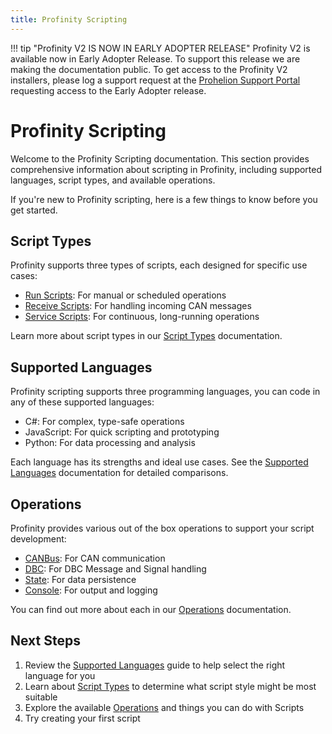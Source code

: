 ```yaml
---
title: Profinity Scripting
---
```


!!! tip "Profinity V2 IS NOW IN EARLY ADOPTER RELEASE"
    Profinity V2 is available now in Early Adopter Release.  To support this release we are making the documentation public.  To get access to the Profinity V2 installers, please log a support request at the [Prohelion Support Portal](https://prohelion.atlassian.net/servicedesk/customer/portals) requesting access to the Early Adopter release.

# Profinity Scripting

Welcome to the Profinity Scripting documentation. This section provides comprehensive information about scripting in Profinity, including supported languages, script types, and available operations.

If you're new to Profinity scripting, here is a few things to know before you get started.

## Script Types

Profinity supports three types of scripts, each designed for specific use cases:

- [Run Scripts](./Script_Types/index.md#run-scripts): For manual or scheduled operations
- [Receive Scripts](./Script_Types/index.md#receive-scripts): For handling incoming CAN messages
- [Service Scripts](./Script_Types/index.md#service-scripts): For continuous, long-running operations

Learn more about script types in our [Script Types](./Script_Types/index.md) documentation.

## Supported Languages

Profinity scripting supports three programming languages, you can code in any of these supported languages:

- C#: For complex, type-safe operations
- JavaScript: For quick scripting and prototyping
- Python: For data processing and analysis

Each language has its strengths and ideal use cases. See the [Supported Languages](./Supported_Languages/index.md) documentation for detailed comparisons.

## Operations

Profinity provides various out of the box operations to support your script development:

- [CANBus](./Operations/CANBus.md): For CAN communication
- [DBC](./Operations/DBC.md): For DBC Message and Signal handling
- [State](./Operations/State.md): For data persistence
- [Console](./Operations/Console.md): For output and logging

You can find out more about each in our [Operations](./Operations/index.md) documentation.

## Next Steps

1. Review the [Supported Languages](./Supported_Languages/index.md) guide to help select the right language for you
2. Learn about [Script Types](./Script_Types/index.md) to determine what script style might be most suitable
3. Explore the available [Operations](./Operations/index.md) and things you can do with Scripts
4. Try creating your first script 